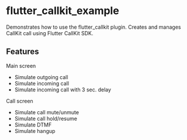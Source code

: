 # flutter_callkit_example

Demonstrates how to use the flutter_callkit plugin.
Creates and manages CallKit call using Flutter CallKit SDK.

## Features

Main screen
- Simulate outgoing call
- Simulate incoming call
- Simulate incoming call with 3 sec. delay

Call screen
- Simulate call mute/unmute
- Simulate call hold/resume
- Simulate DTMF 
- Simulate hangup